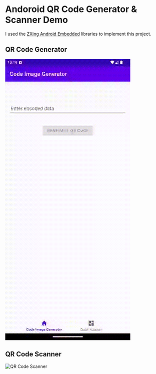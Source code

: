 # Andoroid QR Code Generator & Scanner Demo

I used the [ZXing Android Embedded](https://github.com/journeyapps/zxing-android-embedded) libraries to implement this project.

## QR Code Generator
![QR Code Generator](demos/generator_demo.gif)

## QR Code Scanner
![QR Code Scanner](demos/scanner_demo.gif)




